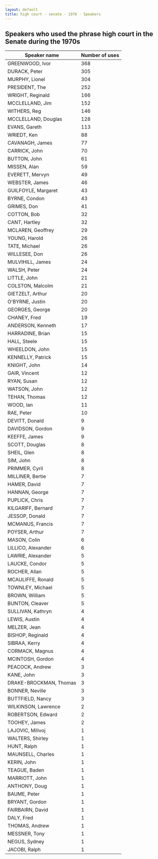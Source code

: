 ```yaml
---
layout: default
title: high court - senate - 1970 - Speakers
---
```

## Speakers who used the phrase **high court** in the Senate during the 1970s

| Speaker name | Number of uses |
|--------------|----------------|
|GREENWOOD, Ivor|368|
|DURACK, Peter|305|
|MURPHY, Lionel|304|
|PRESIDENT, The|252|
|WRIGHT, Reginald|166|
|MCCLELLAND, Jim|152|
|WITHERS, Reg|146|
|MCCLELLAND, Douglas|128|
|EVANS, Gareth|113|
|WRIEDT, Ken|88|
|CAVANAGH, James|77|
|CARRICK, John|70|
|BUTTON, John|61|
|MISSEN, Alan|59|
|EVERETT, Mervyn|49|
|WEBSTER, James|46|
|GUILFOYLE, Margaret|43|
|BYRNE, Condon|43|
|GRIMES, Don|41|
|COTTON, Bob|32|
|CANT, Hartley|32|
|MCLAREN, Geoffrey|29|
|YOUNG, Harold|26|
|TATE, Michael|26|
|WILLESEE, Don|26|
|MULVIHILL, James|24|
|WALSH, Peter|24|
|LITTLE, John|21|
|COLSTON, Malcolm|21|
|GIETZELT, Arthur|20|
|O'BYRNE, Justin|20|
|GEORGES, George|20|
|CHANEY, Fred|19|
|ANDERSON, Kenneth|17|
|HARRADINE, Brian|15|
|HALL, Steele|15|
|WHEELDON, John|15|
|KENNELLY, Patrick|15|
|KNIGHT, John|14|
|GAIR, Vincent|12|
|RYAN, Susan|12|
|WATSON, John|12|
|TEHAN, Thomas|12|
|WOOD, Ian|11|
|RAE, Peter|10|
|DEVITT, Donald|9|
|DAVIDSON, Gordon|9|
|KEEFFE, James|9|
|SCOTT, Douglas|8|
|SHEIL, Glen|8|
|SIM, John|8|
|PRIMMER, Cyril|8|
|MILLINER, Bertie|7|
|HAMER, David|7|
|HANNAN, George|7|
|PUPLICK, Chris|7|
|KILGARIFF, Bernard|7|
|JESSOP, Donald|7|
|MCMANUS, Francis|7|
|POYSER, Arthur|7|
|MASON, Colin|6|
|LILLICO, Alexander|6|
|LAWRIE, Alexander|5|
|LAUCKE, Condor|5|
|ROCHER, Allan|5|
|MCAULIFFE, Ronald|5|
|TOWNLEY, Michael|5|
|BROWN, William|5|
|BUNTON, Cleaver|5|
|SULLIVAN, Kathryn|4|
|LEWIS, Austin|4|
|MELZER, Jean|4|
|BISHOP, Reginald|4|
|SIBRAA, Kerry|4|
|CORMACK, Magnus|4|
|MCINTOSH, Gordon|4|
|PEACOCK, Andrew|3|
|KANE, John|3|
|DRAKE-BROCKMAN, Thomas|3|
|BONNER, Neville|3|
|BUTTFIELD, Nancy|3|
|WILKINSON, Lawrence|2|
|ROBERTSON, Edward|2|
|TOOHEY, James|2|
|LAJOVIC, Milivoj|1|
|WALTERS, Shirley|1|
|HUNT, Ralph|1|
|MAUNSELL, Charles|1|
|KERIN, John|1|
|TEAGUE, Baden|1|
|MARRIOTT, John|1|
|ANTHONY, Doug|1|
|BAUME, Peter|1|
|BRYANT, Gordon|1|
|FAIRBAIRN, David|1|
|DALY, Fred|1|
|THOMAS, Andrew|1|
|MESSNER, Tony|1|
|NEGUS, Sydney|1|
|JACOBI, Ralph|1|
